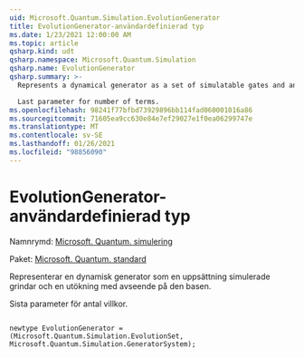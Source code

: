 ```yaml
---
uid: Microsoft.Quantum.Simulation.EvolutionGenerator
title: EvolutionGenerator-användardefinierad typ
ms.date: 1/23/2021 12:00:00 AM
ms.topic: article
qsharp.kind: udt
qsharp.namespace: Microsoft.Quantum.Simulation
qsharp.name: EvolutionGenerator
qsharp.summary: >-
  Represents a dynamical generator as a set of simulatable gates and an expansion in terms of that basis.

  Last parameter for number of terms.
ms.openlocfilehash: 98241f77bfbd73929896bb114fad060001016a86
ms.sourcegitcommit: 71605ea9cc630e84e7ef29027e1f0ea06299747e
ms.translationtype: MT
ms.contentlocale: sv-SE
ms.lasthandoff: 01/26/2021
ms.locfileid: "98856090"
---
```

# <a name="evolutiongenerator-user-defined-type"></a>EvolutionGenerator-användardefinierad typ

Namnrymd: [Microsoft. Quantum. simulering](xref:Microsoft.Quantum.Simulation)

Paket: [Microsoft. Quantum. standard](https://nuget.org/packages/Microsoft.Quantum.Standard)


Representerar en dynamisk generator som en uppsättning simulerade grindar och en utökning med avseende på den basen.

Sista parameter för antal villkor.

```qsharp

newtype EvolutionGenerator = (Microsoft.Quantum.Simulation.EvolutionSet, Microsoft.Quantum.Simulation.GeneratorSystem);
```

